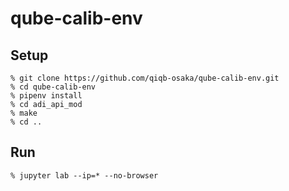 # qube-calib-env

## Setup

```
% git clone https://github.com/qiqb-osaka/qube-calib-env.git
% cd qube-calib-env
% pipenv install
% cd adi_api_mod
% make
% cd ..
```

## Run

```
% jupyter lab --ip=* --no-browser
```
